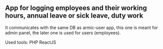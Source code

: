## App for logging employees and their working hours, annual leave or sick leave, duty work

It communicates with the same DB as armic-user app, this one is meant for admin panel, the later one is used for users (employees).

Used tools:
PHP
ReactJS
